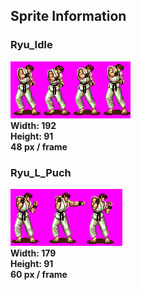 ## Sprite Information

### Ryu_Idle
![](Ryu_idle.bmp)\
**Width: 192\
Height: 91\
48 px / frame**



### Ryu_L_Puch
![](Ryu_L_Punch.bmp)\
**Width: 179\
Height: 91\
60 px / frame**
